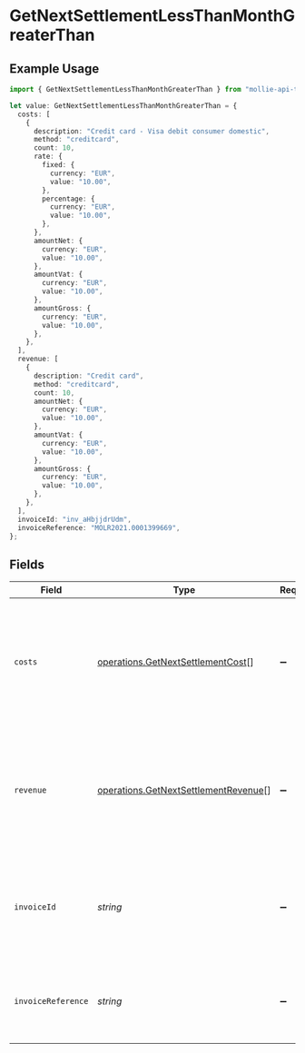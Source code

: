 # GetNextSettlementLessThanMonthGreaterThan

## Example Usage

```typescript
import { GetNextSettlementLessThanMonthGreaterThan } from "mollie-api-typescript/models/operations";

let value: GetNextSettlementLessThanMonthGreaterThan = {
  costs: [
    {
      description: "Credit card - Visa debit consumer domestic",
      method: "creditcard",
      count: 10,
      rate: {
        fixed: {
          currency: "EUR",
          value: "10.00",
        },
        percentage: {
          currency: "EUR",
          value: "10.00",
        },
      },
      amountNet: {
        currency: "EUR",
        value: "10.00",
      },
      amountVat: {
        currency: "EUR",
        value: "10.00",
      },
      amountGross: {
        currency: "EUR",
        value: "10.00",
      },
    },
  ],
  revenue: [
    {
      description: "Credit card",
      method: "creditcard",
      count: 10,
      amountNet: {
        currency: "EUR",
        value: "10.00",
      },
      amountVat: {
        currency: "EUR",
        value: "10.00",
      },
      amountGross: {
        currency: "EUR",
        value: "10.00",
      },
    },
  ],
  invoiceId: "inv_aHbjjdrUdm",
  invoiceReference: "MOLR2021.0001399669",
};
```

## Fields

| Field                                                                                                | Type                                                                                                 | Required                                                                                             | Description                                                                                          | Example                                                                                              |
| ---------------------------------------------------------------------------------------------------- | ---------------------------------------------------------------------------------------------------- | ---------------------------------------------------------------------------------------------------- | ---------------------------------------------------------------------------------------------------- | ---------------------------------------------------------------------------------------------------- |
| `costs`                                                                                              | [operations.GetNextSettlementCost](../../models/operations/getnextsettlementcost.md)[]               | :heavy_minus_sign:                                                                                   | An array of cost objects, describing the fees withheld for each payment method during this period.   |                                                                                                      |
| `revenue`                                                                                            | [operations.GetNextSettlementRevenue](../../models/operations/getnextsettlementrevenue.md)[]         | :heavy_minus_sign:                                                                                   | An array of revenue objects containing the total revenue for each payment method during this period. |                                                                                                      |
| `invoiceId`                                                                                          | *string*                                                                                             | :heavy_minus_sign:                                                                                   | The ID of the invoice created for this period, if the invoice has been created already.              | inv_aHbjjdrUdm                                                                                       |
| `invoiceReference`                                                                                   | *string*                                                                                             | :heavy_minus_sign:                                                                                   | The invoice reference, if the invoice has been created already.                                      | MOLR2021.0001399669                                                                                  |